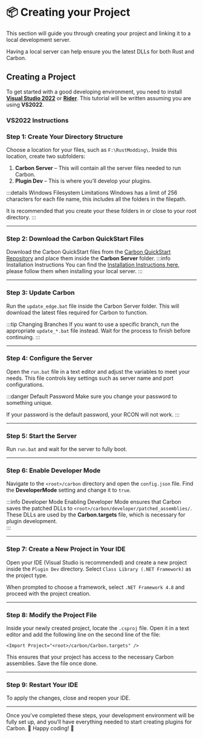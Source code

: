 # 📦 Creating your Project

This section will guide you through creating your project and linking it to a local development server.

Having a local server can help ensure you the latest DLLs for both Rust and Carbon.

## Creating a Project

To get started with a good developing environment, you need to install [**Visual Studio 2022**](https://visualstudio.microsoft.com/vs/) or [**Rider**](https://www.jetbrains.com/rider/). This tutorial will be written assuming you are using **VS2022**.

### VS2022 Instructions
### Step 1: Create Your Directory Structure  
Choose a location for your files, such as `F:\RustModding\`. Inside this location, create two subfolders:  

1. **Carbon Server** – This will contain all the server files needed to run Carbon.
2. **Plugin Dev** – This is where you’ll develop your plugins.  

:::details Windows Filesystem Limitations
Windows has a limit of 256 characters for each file name, this includes all the folders in the filepath.

It is recommended that you create your these folders in or close to your root directory.
:::

___
### Step 2: Download the Carbon QuickStart Files  
Download the Carbon QuickStart files from the [Carbon QuickStart Repository](https://github.com/CarbonCommunity/Carbon.QuickStart/tree/main/win) and place them inside the **Carbon Server** folder.
:::info Installation Instructions
You can find the [Installation Instructions here](/development/local-server-hosting), please follow them when installing your local server.
:::
___
### Step 3: Update Carbon  
Run the `update_edge.bat` file inside the Carbon Server folder. This will download the latest files required for Carbon to function.  

:::tip Changing Branches
If you want to use a specific branch, run the appropriate `update_*.bat` file instead. Wait for the process to finish before continuing.
:::
___
### Step 4: Configure the Server  
Open the `run.bat` file in a text editor and adjust the variables to meet your needs. This file controls key settings such as server name and port configurations.  

:::danger Default Password
Make sure you change your password to something unique.

If your password is the default password, your RCON will not work.
:::
___
### Step 5: Start the Server  
Run `run.bat` and wait for the server to fully boot.  
___
### Step 6: Enable Developer Mode  
Navigate to the `<root>/carbon` directory and open the `config.json` file. Find the **DeveloperMode** setting and change it to `true`.  

:::info Developer Mode
Enabling Developer Mode ensures that Carbon saves the patched DLLs to `<root>/carbon/developer/patched_assemblies/`. These DLLs are used by the **Carbon.targets** file, which is necessary for plugin development.  
:::
___
### Step 7: Create a New Project in Your IDE  
Open your IDE (Visual Studio is recommended) and create a new project inside the `Plugin Dev` directory. Select `Class Library (.NET Framework)` as the project type.  

When prompted to choose a framework, select `.NET Framework 4.8` and proceed with the project creation.  
___
### Step 8: Modify the Project File  
Inside your newly created project, locate the `.csproj` file. Open it in a text editor and add the following line on the second line of the file:  

`<Import Project="<root>/carbon/Carbon.targets" />`  

This ensures that your project has access to the necessary Carbon assemblies. Save the file once done.  
___
### Step 9: Restart Your IDE  
To apply the changes, close and reopen your IDE.  

---

Once you've completed these steps, your development environment will be fully set up, and you’ll have everything needed to start creating plugins for Carbon. 🎉 Happy coding! 🚀  
